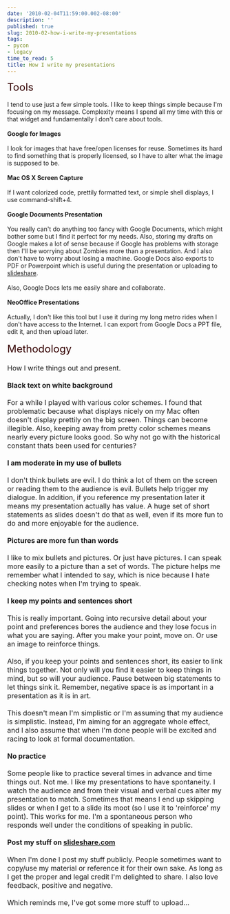 ```yaml
---
date: '2010-02-04T11:59:00.002-08:00'
description: ''
published: true
slug: 2010-02-how-i-write-my-presentations
tags:
- pycon
- legacy
time_to_read: 5
title: How I write my presentations
---
```


<div><span class="Apple-style-span" style="color: rgb(51, 0, 0); font-size: x-large;">Tools</span></div><div><br /></div><div>I tend to use just a few simple tools. I like to keep things simple because I'm focusing on my message. Complexity means I spend all my time with this or that widget and fundamentally I don't care about tools.</div><div><br /></div><div><b>Google for Images</b></div><div><b><br /></b></div><div>I look for images that have free/open licenses for reuse. Sometimes its hard to find something that is properly licensed, so I have to alter what the image is supposed to be.</div><div><br /></div><div><b>Mac OS X Screen Capture</b></div><div><b><br /></b></div><div>If I want colorized code, prettily formatted text, or simple shell displays, I use command-shift+4. </div><div><br /></div><div><b>Google Documents Presentation</b></div><div><b><br /></b></div><div>You really can't do anything too fancy with Google Documents, which might bother some but I find it perfect for my needs. Also, storing my drafts on Google makes a lot of sense because if Google has problems with storage then I'll be worrying about Zombies more than a presentation. And I also don't have to worry about losing a machine. Google Docs also exports to PDF or Powerpoint which is useful during the presentation or uploading to <a href="http://slideshare.com/">slideshare</a>.</div><div><br /></div><div>Also, Google Docs lets me easily share and collaborate. </div><div><br /></div><div><b>NeoOffice Presentations</b></div><div><br /></div><div>Actually, I don't like this tool but I use it during my long metro rides when I don't have access to the Internet. I can export from Google Docs a PPT file, edit it, and then upload later.</div><div><br /></div><div><span class="Apple-style-span" style="font-size: x-large;"><span class="Apple-style-span" style="color: #330000;">Methodology</span></span></div><div><span class="Apple-style-span" style="font-size: medium;"><br /></span></div><div><span class="Apple-style-span" style="font-size: medium;">How I write things out and present.</span></div><div><span class="Apple-style-span" style="font-size: medium;"><br /></span></div><div><span class="Apple-style-span" style="font-size: medium;"><b>Black text on white background</b></span></div><div><span class="Apple-style-span" style="font-size: medium;"><b><br /></b></span></div><div><span class="Apple-style-span" style="font-size: medium;">For a while I played with various color schemes. I found that problematic because what displays nicely on my Mac often doesn't display prettily on the big screen. Things can become illegible. Also, keeping away from pretty color schemes means nearly every picture looks good. So why not go with the historical constant thats been used for centuries? </span></div><div><span class="Apple-style-span" style="font-size: medium;"><br /></span></div><div><span class="Apple-style-span" style="font-size: medium;"><span class="Apple-style-span"><div><span class="Apple-style-span"><b>I am moderate in my use of bullets</b></span></div><div><span class="Apple-style-span"><b><br /></b></span></div><div><span class="Apple-style-span">I don't think bullets are evil. I do think a lot of them on the screen or reading them to the audience is evil. Bullets help trigger my dialogue. In addition, if you reference my presentation later it means my presentation actually has value. A huge set of short statements as slides doesn't do that as well, even if its more fun to do and more enjoyable for the audience.</span></div></span></span></div><div><span class="Apple-style-span" style="font-size: medium;"><br /></span></div><div><span class="Apple-style-span" style="font-size: medium;"><b>Pictures are more fun than words</b></span></div><div><span class="Apple-style-span" style="font-size: medium;"><br /></span></div><div><span class="Apple-style-span" style="font-size: medium;">I like to mix bullets and pictures. Or just have pictures. I can speak more easily to a picture than a set of words. The picture helps me remember what I intended to say, which is nice because I hate checking notes when I'm trying to speak.</span></div><div><span class="Apple-style-span" style="font-size: medium;"><br /></span></div><div><span class="Apple-style-span" style="font-size: medium;"><b>I keep my points and sentences short</b></span></div><div><span class="Apple-style-span" style="font-size: medium;"><b><br /></b></span></div><div><span class="Apple-style-span" style="font-size: medium;">This is really important. Going into recursive detail about your point and preferences bores the audience and they lose focus in what you are saying. After you make your point, move on. Or use an image to reinforce things. </span></div><div><span class="Apple-style-span" style="font-size: medium;"><br /></span></div><div><span class="Apple-style-span" style="font-size: medium;">Also, if you keep your points and sentences short, its easier to link things together. Not only will you find it easier to keep things in mind, but so will your audience. Pause between big statements to let things sink it. Remember, negative space is as important in a presentation as it is in art.</span></div><div><span class="Apple-style-span" style="font-size: medium;"><br /></span></div><div><span class="Apple-style-span" style="font-size: medium;">This doesn't mean I'm simplistic or I'm assuming that my audience is simplistic. Instead, I'm aiming for an aggregate whole effect, and I also assume that when I'm done people will be excited and racing to look at formal documentation.</span></div><div><span class="Apple-style-span" style="font-size: medium;"><br /></span></div><div><b><span class="Apple-style-span" style="font-size: medium;">No practice</span></b></div><div><b><span class="Apple-style-span" style="font-size: medium;"><br /></span></b></div><div><span class="Apple-style-span" style="font-size: medium;">Some people like to practice several times in advance and time things out. Not me. I like my presentations to have spontaneity. I watch the audience and from their visual and verbal cues alter my presentation to match. Sometimes that means I end up skipping slides or when I get to a slide its moot (so I use it to 'reinforce' my point). This works for me. I'm a spontaneous person who responds well under the conditions of speaking in public. </span></div><div><span class="Apple-style-span" style="font-size: medium;"><br /></span></div><div><span class="Apple-style-span" style="font-size: medium;"><b>Post my stuff on <a href="http://www.slideshare.net/pydanny">slideshare.com</a></b></span></div><div><span class="Apple-style-span" style="font-size: medium;"><b><br /></b></span></div><div><span class="Apple-style-span" style="font-size: medium;">When I'm done I post my stuff publicly. People sometimes want to copy/use my material or reference it for their own sake. As long as I get the proper and legal credit I'm delighted to share. I also love feedback, positive and negative.</span></div><div><span class="Apple-style-span" style="font-size: medium;"><br /></span></div><div><span class="Apple-style-span" style="font-size: medium;">Which reminds me, I've got some more stuff to upload...</span></div>